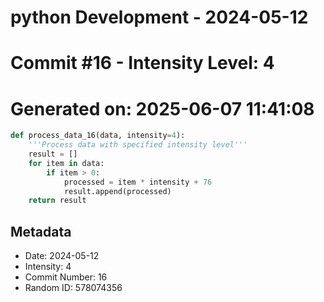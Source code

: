 ﻿# python Development - 2024-05-12
# Commit #16 - Intensity Level: 4
# Generated on: 2025-06-07 11:41:08
```python
def process_data_16(data, intensity=4):
    '''Process data with specified intensity level'''
    result = []
    for item in data:
        if item > 0:
            processed = item * intensity + 76
            result.append(processed)
    return result
```
## Metadata
- Date: 2024-05-12
- Intensity: 4
- Commit Number: 16
- Random ID: 578074356

